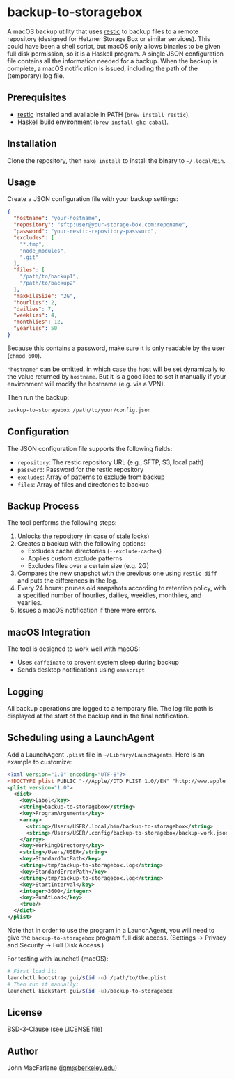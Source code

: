 # backup-to-storagebox

A macOS backup utility that uses [restic](https://restic.net/) to
backup files to a remote repository (designed for Hetzner Storage
Box or similar services).  This could have been a shell script,
but macOS only allows binaries to be given full disk permission,
so it is a Haskell program.  A single JSON configuration file
contains all the information needed for a backup. When the backup
is complete, a macOS notification is issued, including the path of
the (temporary) log file.

## Prerequisites

- [restic](https://restic.net/) installed and available in PATH
  (`brew install restic`).
- Haskell build environment (`brew install ghc cabal`).

## Installation

Clone the repository, then `make install` to install the binary
to `~/.local/bin`.

## Usage

Create a JSON configuration file with your backup settings:

```json
{
  "hostname": "your-hostname",
  "repository": "sftp:user@your-storage-box.com:reponame",
  "password": "your-restic-repository-password",
  "excludes": [
    "*.tmp",
    "node_modules",
    ".git"
  ],
  "files": [
    "/path/to/backup1",
    "/path/to/backup2"
  ],
  "maxFileSize": "2G",
  "hourlies": 2,
  "dailies": 7,
  "weeklies": 4,
  "monthlies": 12,
  "yearlies": 50
}
```

Because this contains a password, make sure it is only readable by
the user (`chmod 600`).

`"hostname"` can be omitted, in which case the host will be set dynamically
to the value returned by `hostname`. But it is a good idea to set it
manually if your environment will modify the hostname (e.g. via a VPN).

Then run the backup:

```sh
backup-to-storagebox /path/to/your/config.json
```

## Configuration

The JSON configuration file supports the following fields:

- `repository`: The restic repository URL (e.g., SFTP, S3, local path)
- `password`: Password for the restic repository
- `excludes`: Array of patterns to exclude from backup
- `files`: Array of files and directories to backup

## Backup Process

The tool performs the following steps:

1. Unlocks the repository (in case of stale locks)
2. Creates a backup with the following options:
   - Excludes cache directories (`--exclude-caches`)
   - Applies custom exclude patterns
   - Excludes files over a certain size (e.g. 2G)
3. Compares the new snapshot with the previous one using `restic diff`
   and puts the differences in the log.
4. Every 24 hours: prunes old snapshots according to retention
   policy, with a specified number of hourlies, dailies,
   weeklies, monthlies, and yearlies.
5. Issues a macOS notification if there were errors.

## macOS Integration

The tool is designed to work well with macOS:

- Uses `caffeinate` to prevent system sleep during backup
- Sends desktop notifications using `osascript`

## Logging

All backup operations are logged to a temporary file. The log file path is displayed at the start of the backup and in the final notification.

## Scheduling using a LaunchAgent

Add a LaunchAgent `.plist` file in `~/Library/LaunchAgents`. Here is
an example to customize:

```xml
<?xml version="1.0" encoding="UTF-8"?>
<!DOCTYPE plist PUBLIC "-//Apple//DTD PLIST 1.0//EN" "http://www.apple.com/DTDs/PropertyList-1.0.dtd">
<plist version="1.0">
  <dict>
    <key>Label</key>
    <string>backup-to-storagebox</string>
    <key>ProgramArguments</key>
    <array>
      <string>/Users/USER/.local/bin/backup-to-storagebox</string>
      <string>/Users/USER/.config/backup-to-storagebox/backup-work.json</string>
    </array>
    <key>WorkingDirectory</key>
    <string>/Users/USER</string>
    <key>StandardOutPath</key>
    <string>/tmp/backup-to-storagebox.log</string>
    <key>StandardErrorPath</key>
    <string>/tmp/backup-to-storagebox.log</string>
    <key>StartInterval</key>
    <integer>3600</integer>
    <key>RunAtLoad</key>
    <true/>
  </dict>
</plist>
```

Note that in order to use the program in a LaunchAgent, you will
need to give the `backup-to-storagebox` program full disk access.
(Settings -> Privacy and Security -> Full Disk Access.)

For testing with launchctl (macOS):
```bash
# First load it:
launchctl bootstrap gui/$(id -u) /path/to/the.plist
# Then run it manually:
launchctl kickstart gui/$(id -u)/backup-to-storagebox
```

## License

BSD-3-Clause (see LICENSE file)

## Author

John MacFarlane (jgm@berkeley.edu)
